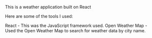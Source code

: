 This is a weather application built on React

Here are some of the tools I used:

React - This was the JavaScript framework used.
Open Weather Map - Used the Open Weather Map to search for weather data by city name.
